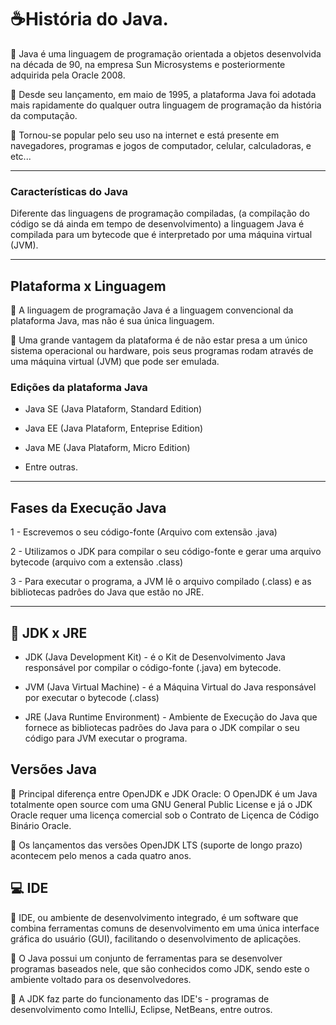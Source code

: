 # ☕História do Java.

🔹 Java é uma linguagem de programação orientada a objetos desenvolvida na década de 90,
na empresa Sun Microsystems e posteriormente adquirida pela Oracle 2008.

🔹 Desde seu lançamento, em maio de 1995, a plataforma Java foi adotada mais rapidamente do qualquer
outra linguagem de programação da história da computação.

🔹 Tornou-se popular pelo seu uso na internet e está presente em navegadores, programas e jogos de computador, celular,
calculadoras, e etc...

---

### Características do Java

Diferente das linguagens de programação compiladas, (a compilação do código se dá ainda em tempo de desenvolvimento)
a linguagem Java é compilada para um bytecode que é interpretado por uma máquina virtual (JVM).

---

## Plataforma x Linguagem

🔹 A linguagem de programação Java é a linguagem convencional da plataforma Java, mas não é sua única linguagem.

🔹 Uma grande vantagem da plataforma é de não estar presa a um único sistema operacional ou hardware, pois seus 
programas rodam através de uma máquina virtual (JVM) que pode ser emulada.

### Edições da plataforma Java

* Java SE (Java Plataform, Standard Edition)

* Java EE (Java Plataform, Enteprise Edition)

* Java ME (Java Plataform, Micro Edition)

* Entre outras.

---

## Fases da Execução Java

1 - Escrevemos o seu código-fonte (Arquivo com extensão .java)

2 - Utilizamos o JDK para compilar o seu código-fonte e gerar uma arquivo bytecode (arquivo com a extensão .class)

3 - Para executar o programa, a JVM lê o arquivo compilado (.class) e as bibliotecas padrôes do Java que estão no JRE.

---

## 📌 JDK x JRE

* JDK (Java Development Kit) - é o Kit de Desenvolvimento Java responsável por compilar o código-fonte (.java) em bytecode.

* JVM (Java Virtual Machine) - é a Máquina Virtual do Java responsável por executar o bytecode (.class)

* JRE (Java Runtime Environment) - Ambiente de Execução do Java que fornece as bibliotecas padrões do Java para o JDK
compilar o seu código para JVM executar o programa.

## Versões Java

🔹 Principal diferença entre OpenJDK e JDK Oracle: O OpenJDK é um Java totalmente open source com uma GNU General Public License e já o JDK Oracle requer uma licença comercial sob o Contrato de Liçenca de Código Binário Oracle.

🔹 Os lançamentos das versões OpenJDK LTS (suporte de longo prazo) acontecem pelo menos a cada quatro anos.

## 💻 IDE

🔹 IDE, ou ambiente de desenvolvimento integrado, é um software que combina ferramentas comuns de desenvolvimento em uma única interface gráfica do usuário (GUI), facilitando o desenvolvimento de aplicações.

🔹 O Java possui um conjunto de ferramentas para se desenvolver programas baseados nele, que são conhecidos como JDK, sendo este o ambiente voltado para os desenvolvedores.

🔹 A JDK faz parte do funcionamento das IDE's - programas de desenvolvimento como IntelliJ, Eclipse, NetBeans, entre outros.